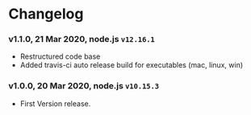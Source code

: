 Changelog
=========

### v1.1.0, 21 Mar 2020, node.js `v12.16.1`
* Restructured code base
* Added travis-ci auto release build for executables (mac, linux, win)

### v1.0.0, 20 Mar 2020, node.js `v10.15.3`
* First Version release.
